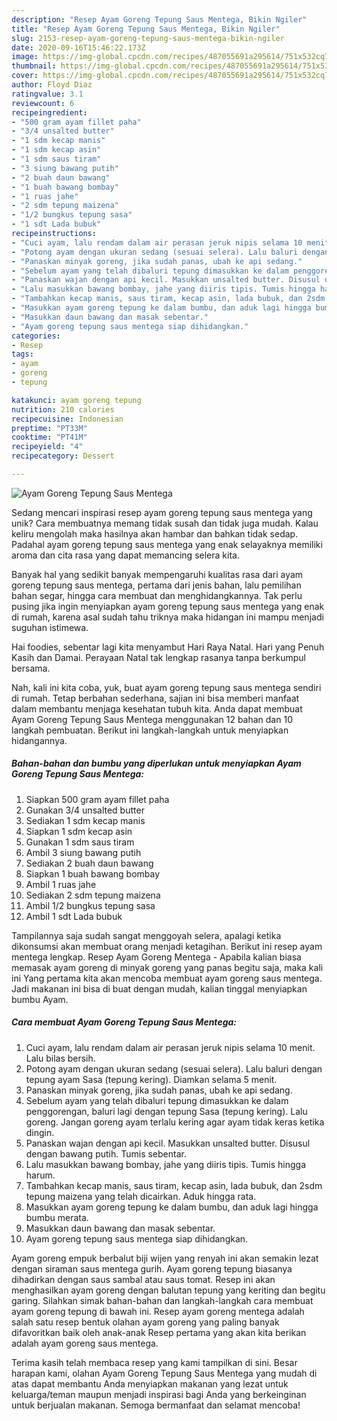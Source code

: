 ```yaml
---
description: "Resep Ayam Goreng Tepung Saus Mentega, Bikin Ngiler"
title: "Resep Ayam Goreng Tepung Saus Mentega, Bikin Ngiler"
slug: 2153-resep-ayam-goreng-tepung-saus-mentega-bikin-ngiler
date: 2020-09-16T15:46:22.173Z
image: https://img-global.cpcdn.com/recipes/487055691a295614/751x532cq70/ayam-goreng-tepung-saus-mentega-foto-resep-utama.jpg
thumbnail: https://img-global.cpcdn.com/recipes/487055691a295614/751x532cq70/ayam-goreng-tepung-saus-mentega-foto-resep-utama.jpg
cover: https://img-global.cpcdn.com/recipes/487055691a295614/751x532cq70/ayam-goreng-tepung-saus-mentega-foto-resep-utama.jpg
author: Floyd Diaz
ratingvalue: 3.1
reviewcount: 6
recipeingredient:
- "500 gram ayam fillet paha"
- "3/4 unsalted butter"
- "1 sdm kecap manis"
- "1 sdm kecap asin"
- "1 sdm saus tiram"
- "3 siung bawang putih"
- "2 buah daun bawang"
- "1 buah bawang bombay"
- "1 ruas jahe"
- "2 sdm tepung maizena"
- "1/2 bungkus tepung sasa"
- "1 sdt Lada bubuk"
recipeinstructions:
- "Cuci ayam, lalu rendam dalam air perasan jeruk nipis selama 10 menit. Lalu bilas bersih."
- "Potong ayam dengan ukuran sedang (sesuai selera). Lalu baluri dengan tepung ayam Sasa (tepung kering). Diamkan selama 5 menit."
- "Panaskan minyak goreng, jika sudah panas, ubah ke api sedang."
- "Sebelum ayam yang telah dibaluri tepung dimasukkan ke dalam penggorengan, baluri lagi dengan tepung Sasa (tepung kering). Lalu goreng. Jangan goreng ayam terlalu kering agar ayam tidak keras ketika dingin."
- "Panaskan wajan dengan api kecil. Masukkan unsalted butter. Disusul dengan bawang putih. Tumis sebentar."
- "Lalu masukkan bawang bombay, jahe yang diiris tipis. Tumis hingga harum."
- "Tambahkan kecap manis, saus tiram, kecap asin, lada bubuk, dan 2sdm tepung maizena yang telah dicairkan. Aduk hingga rata."
- "Masukkan ayam goreng tepung ke dalam bumbu, dan aduk lagi hingga bumbu merata."
- "Masukkan daun bawang dan masak sebentar."
- "Ayam goreng tepung saus mentega siap dihidangkan."
categories:
- Resep
tags:
- ayam
- goreng
- tepung

katakunci: ayam goreng tepung 
nutrition: 210 calories
recipecuisine: Indonesian
preptime: "PT33M"
cooktime: "PT41M"
recipeyield: "4"
recipecategory: Dessert

---
```



![Ayam Goreng Tepung Saus Mentega](https://img-global.cpcdn.com/recipes/487055691a295614/751x532cq70/ayam-goreng-tepung-saus-mentega-foto-resep-utama.jpg)

Sedang mencari inspirasi resep ayam goreng tepung saus mentega yang unik? Cara membuatnya memang tidak susah dan tidak juga mudah. Kalau keliru mengolah maka hasilnya akan hambar dan bahkan tidak sedap. Padahal ayam goreng tepung saus mentega yang enak selayaknya memiliki aroma dan cita rasa yang dapat memancing selera kita.

Banyak hal yang sedikit banyak mempengaruhi kualitas rasa dari ayam goreng tepung saus mentega, pertama dari jenis bahan, lalu pemilihan bahan segar, hingga cara membuat dan menghidangkannya. Tak perlu pusing jika ingin menyiapkan ayam goreng tepung saus mentega yang enak di rumah, karena asal sudah tahu triknya maka hidangan ini mampu menjadi suguhan istimewa.

Hai foodies, sebentar lagi kita menyambut Hari Raya Natal. Hari yang Penuh Kasih dan Damai. Perayaan Natal tak lengkap rasanya tanpa berkumpul bersama.


Nah, kali ini kita coba, yuk, buat ayam goreng tepung saus mentega sendiri di rumah. Tetap berbahan sederhana, sajian ini bisa memberi manfaat dalam membantu menjaga kesehatan tubuh kita. Anda dapat membuat Ayam Goreng Tepung Saus Mentega menggunakan 12 bahan dan 10 langkah pembuatan. Berikut ini langkah-langkah untuk menyiapkan hidangannya.

<!--inarticleads1-->

##### Bahan-bahan dan bumbu yang diperlukan untuk menyiapkan Ayam Goreng Tepung Saus Mentega:

1. Siapkan 500 gram ayam fillet paha
1. Gunakan 3/4 unsalted butter
1. Sediakan 1 sdm kecap manis
1. Siapkan 1 sdm kecap asin
1. Gunakan 1 sdm saus tiram
1. Ambil 3 siung bawang putih
1. Sediakan 2 buah daun bawang
1. Siapkan 1 buah bawang bombay
1. Ambil 1 ruas jahe
1. Sediakan 2 sdm tepung maizena
1. Ambil 1/2 bungkus tepung sasa
1. Ambil 1 sdt Lada bubuk


Tampilannya saja sudah sangat menggoyah selera, apalagi ketika dikonsumsi akan membuat orang menjadi ketagihan. Berikut ini resep ayam mentega lengkap. Resep Ayam Goreng Mentega - Apabila kalian biasa memasak ayam goreng di minyak goreng yang panas begitu saja, maka kali ini Yang pertama kita akan mencoba membuat ayam goreng saus mentega. Jadi makanan ini bisa di buat dengan mudah, kalian tinggal menyiapkan bumbu Ayam. 

<!--inarticleads2-->

##### Cara membuat Ayam Goreng Tepung Saus Mentega:

1. Cuci ayam, lalu rendam dalam air perasan jeruk nipis selama 10 menit. Lalu bilas bersih.
1. Potong ayam dengan ukuran sedang (sesuai selera). Lalu baluri dengan tepung ayam Sasa (tepung kering). Diamkan selama 5 menit.
1. Panaskan minyak goreng, jika sudah panas, ubah ke api sedang.
1. Sebelum ayam yang telah dibaluri tepung dimasukkan ke dalam penggorengan, baluri lagi dengan tepung Sasa (tepung kering). Lalu goreng. Jangan goreng ayam terlalu kering agar ayam tidak keras ketika dingin.
1. Panaskan wajan dengan api kecil. Masukkan unsalted butter. Disusul dengan bawang putih. Tumis sebentar.
1. Lalu masukkan bawang bombay, jahe yang diiris tipis. Tumis hingga harum.
1. Tambahkan kecap manis, saus tiram, kecap asin, lada bubuk, dan 2sdm tepung maizena yang telah dicairkan. Aduk hingga rata.
1. Masukkan ayam goreng tepung ke dalam bumbu, dan aduk lagi hingga bumbu merata.
1. Masukkan daun bawang dan masak sebentar.
1. Ayam goreng tepung saus mentega siap dihidangkan.


Ayam goreng empuk berbalut biji wijen yang renyah ini akan semakin lezat dengan siraman saus mentega gurih. Ayam goreng tepung biasanya dihadirkan dengan saus sambal atau saus tomat. Resep ini akan menghasilkan ayam goreng dengan balutan tepung yang keriting dan begitu garing. Silahkan simak bahan-bahan dan langkah-langkah cara membuat ayam goreng tepung di bawah ini. Resep ayam goreng mentega adalah salah satu resep bentuk olahan ayam goreng yang paling banyak difavoritkan baik oleh anak-anak Resep pertama yang akan kita berikan adalah ayam goreng saus mentega. 

Terima kasih telah membaca resep yang kami tampilkan di sini. Besar harapan kami, olahan Ayam Goreng Tepung Saus Mentega yang mudah di atas dapat membantu Anda menyiapkan makanan yang lezat untuk keluarga/teman maupun menjadi inspirasi bagi Anda yang berkeinginan untuk berjualan makanan. Semoga bermanfaat dan selamat mencoba!
